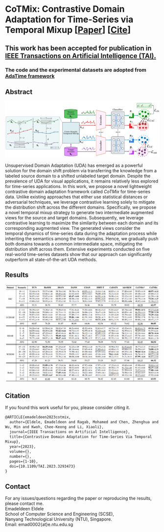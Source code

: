 # CoTMix:  Contrastive Domain Adaptation for Time-Series via Temporal Mixup [[Paper](https://arxiv.org/abs/2212.01555)] [[Cite](#citation)]

## This work has been accepted for publication in [IEEE Transactions on Artificial Intelligence (TAI).](https://ieeexplore.ieee.org/document/10177231)

### The code and the experimental datasets are adopted from [AdaTime framework](https://github.com/emadeldeen24/AdaTime)

## Abstract
<p align="center">
<img src="misc/CoTMix.PNG" width="800" class="center">
</p>

Unsupervised Domain Adaptation (UDA) has emerged as a powerful solution for the domain shift problem via transferring the knowledge from a labeled source domain to a shifted unlabeled target domain. Despite the prevalence of UDA for visual applications, it remains relatively less explored for time-series applications. In this work, we propose a novel lightweight contrastive domain adaptation framework called *CoTMix* for time-series data. Unlike existing approaches that either use statistical distances or adversarial techniques, we leverage contrastive learning solely to mitigate the distribution shift across the different domains. Specifically, we propose a novel temporal mixup strategy to generate two intermediate augmented views for the source and target domains. Subsequently, we leverage contrastive learning to maximize the similarity between each domain and its corresponding augmented view. The generated views consider the temporal dynamics of time-series data during the adaptation process while inheriting the semantics among the two domains. Hence, we gradually push both domains towards a common intermediate space, mitigating the distribution shift across them. Extensive experiments conducted on five real-world time-series datasets show that our approach can significantly outperform all state-of-the-art UDA methods. 

## Results
<p align="center">
<img src="misc/CoTMix_Results.PNG" width="900" class="center">
</p>

## Citation
If you found this work useful for you, please consider citing it.
```
@ARTICLE{emadeldeen2023cotmix,
  author={Eldele, Emadeldeen and Ragab, Mohamed and Chen, Zhenghua and Wu, Min and Kwoh, Chee-Keong and Li, Xiaoli},
  journal={IEEE Transactions on Artificial Intelligence}, 
  title={Contrastive Domain Adaptation for Time-Series Via Temporal Mixup}, 
  year={2023},
  volume={},
  number={},
  pages={1-10},
  doi={10.1109/TAI.2023.3293473}
}
```

## Contact
For any issues/questions regarding the paper or reproducing the results, please contact me.   
Emadeldeen Eldele   
School of Computer Science and Engineering (SCSE),   
Nanyang Technological University (NTU), Singapore.   
Email: emad0002{at}e.ntu.edu.sg 

